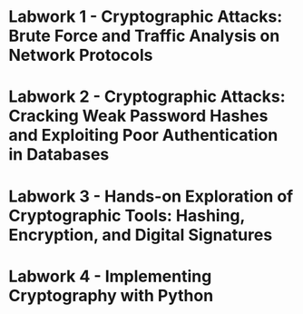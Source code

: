 # Labwork 1 - Cryptographic Attacks: Brute Force and Traffic Analysis on Network Protocols

# Labwork 2 - Cryptographic Attacks: Cracking Weak Password Hashes and Exploiting Poor Authentication in Databases

# Labwork 3 - Hands-on Exploration of Cryptographic Tools: Hashing, Encryption, and Digital Signatures

# Labwork 4 - Implementing Cryptography with Python

